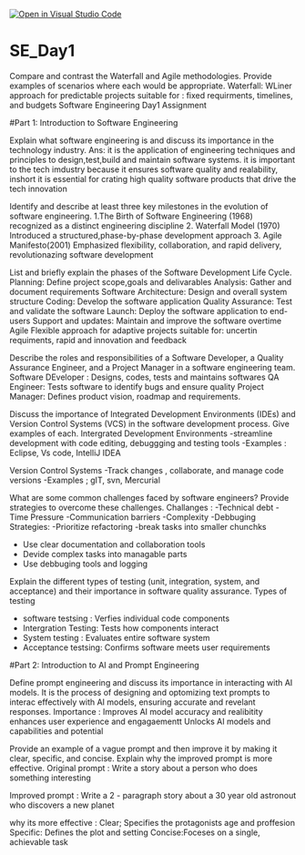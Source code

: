 [![Open in Visual Studio Code](https://classroom.github.com/assets/open-in-vscode-2e0aaae1b6195c2367325f4f02e2d04e9abb55f0b24a779b69b11b9e10269abc.svg)](https://classroom.github.com/online_ide?assignment_repo_id=15578668&assignment_repo_type=AssignmentRepo)
# SE_Day1


Compare and contrast the Waterfall and Agile methodologies. Provide examples of scenarios where each would be appropriate.
Waterfall:
WLiner approach for predictable projects
suitable for : fixed requirments, timelines, and budgets Software Engineering Day1 Assignment

#Part 1: Introduction to Software Engineering

Explain what software engineering is and discuss its importance in the technology industry. 
Ans: it is the application of engineering techniques and principles to design,test,build and maintain software systems. it is important to the tech imdustry because it ensures software quality and realability, inshort it is essential for crating high quality software products that drive the tech innovation 


Identify and describe at least three key milestones in the evolution of software engineering.
1.The Birth of Software Engineering (1968)
recognized as a distinct engineering discipline 
2. Waterfall Model (1970) 
Introduced a structured,phase-by-phase development approach
3. Agile Manifesto(2001)
Emphasized flexibility, collaboration, and rapid delivery, revolutionazing software development

List and briefly explain the phases of the Software Development Life Cycle.
Planning: Define project scope,goals and delivarables
Analysis: Gather and document requirements 
Software Architecture: Design and overall system structure
Coding: Develop the software application 
Quality Assurance: Test and validate the software 
Launch: Deploy the software application to end-users 
Support and updates: Maintain and improve the software overtime
Agile 
Flexible approach for adaptive projects 
suitable for: uncertin requiments, rapid and innovation and feedback

Describe the roles and responsibilities of a Software Developer, a Quality Assurance Engineer, and a Project Manager in a software engineering team.
Software DEveloper : Designs, codes, tests and maintains softwares 
QA Engineer: Tests software to identify bugs and ensure quality
Project Manager: Defines product vision, roadmap and requirements.

Discuss the importance of Integrated Development Environments (IDEs) and Version Control Systems (VCS) in the software development process. Give examples of each.
Intergrated Development Environments 
-streamline development with code editing, debuggging and testing tools
-Examples : Eclipse, Vs code, IntelliJ IDEA

Version Control Systems
-Track changes , collaborate, and manage code versions 
-Examples ; gIT, svn, Mercurial

What are some common challenges faced by software engineers? Provide strategies to overcome these challenges.
Challanges :
-Technical debt
-Time Pressure
-Communication barriers
-Complexity
-Debbuging
Strategies:
-Prioritize refactoring 
-break tasks into smaller chunchks 
- Use clear documentation and collaboration tools
- Devide complex tasks into managable parts
- Use debbuging tools and logging


Explain the different types of testing (unit, integration, system, and acceptance) and their importance in software quality assurance.
Types of testing 
- software testsing : Verfies individual code components
- Intergration Testing: Tests how components interact
- System testing : Evaluates entire software system
- Acceptance testsing: Confirms software meets user requirements

#Part 2: Introduction to AI and Prompt Engineering


Define prompt engineering and discuss its importance in interacting with AI models.
It is the process of designing and optomizing text prompts to interac effectively with AI models, ensuring accurate and revelant responses.
Importance :
Improves AI model accuracy and realibitity
enhances user experience and engagaementt
Unlocks AI models and capabilities and potential

Provide an example of a vague prompt and then improve it by making it clear, specific, and concise. Explain why the improved prompt is more effective.
Original prompt : Write a story about a person who does something interesting

Improved prompt : Write a 2 - paragraph story about a 30 year old astronout who discovers a new planet

why its more effective :
Clear; Specifies the protagonists age and proffesion
Specific: Defines the plot and setting
Concise:Foceses on a single, achievable task 
